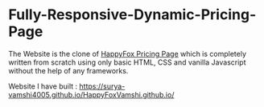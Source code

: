 # Fully-Responsive-Dynamic-Pricing-Page
The Website is the clone of [HappyFox Pricing Page](https://www.happyfox.com/help-desk-price/) which is completely written from scratch using only basic HTML, CSS and vanilla Javascript without the help of any frameworks.

Website I have built : https://surya-vamshi4005.github.io/HappyFoxVamshi.github.io/

